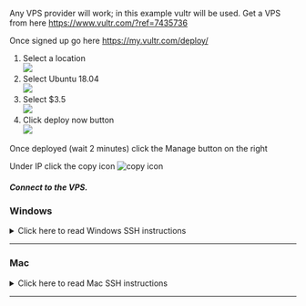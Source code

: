Any VPS provider will work; in this example vultr will be used.
Get a VPS from here
https://www.vultr.com/?ref=7435736

Once signed up go here https://my.vultr.com/deploy/ 
1. Select a location  
   ![](https://i.imgur.com/WLvPLXR.png "")  
2. Select Ubuntu 18.04  
   ![](https://i.imgur.com/eRJtHgi.png "")  
3. Select $3.5  
   ![](https://i.imgur.com/0y8CcC0.jpg "")  
4. Click deploy now button  
   ![](https://i.imgur.com/39rK5xl.png "")  

Once deployed (wait 2 minutes) click the Manage button on the right

Under IP click the copy icon 
![copy icon](https://www.materialui.co/materialIcons/content/content_copy_black_24x24.png "copy icon" )  

##### Connect to the VPS.
### Windows ###
<details><summary>Click here to read Windows SSH instructions</summary>
 
Open up [PuTTY](https://the.earth.li/~sgtatham/putty/latest/w64/putty-64bit-0.70-installer.msi) and on the left hand side select Session  
![](https://i.imgur.com/JBSHHOA.png "")  
Paste in the IP of your VPS into the Host Name (or IP address) field. Now is a good time to save the session.
Now click open. Click Yes on the PuTTY Security Alert popup.  
![Security Alert](https://www.ssh.com/s/putty-security-alert-431x298-mqLph86E.png "Security Alert")  
`login as: root`  
Go back to the vultr manage webpage and under password click the copy icon 
![copy icon](https://www.materialui.co/materialIcons/content/content_copy_black_24x24.png "copy icon")  
Back on the PuTTY screen right click (right click is paste) and press enter to fill in the password. 
`root@x.x.x.x's password:`  

 </details>
 
___  

### Mac ###
<details><summary>Click here to read Mac SSH instructions</summary>
 
Finder -> Menubar (top of screen) -> Go -> Utilities. Open Terminal. Type in  
`ssh root@` and then go to the menu bar and select edit -> paste (the IP address).  
`The authenticity of host 'x.x.x.x (x.x.x.x)' can't be established.  
ECDSA key fingerprint is SHA256:xxxxxxxxxxxxxxxxxxxxxxxxx.  
Are you sure you want to continue connecting (yes/no)? yes` Type in yes here  
`root@x.x.x.x's password: `  
Go back to the vultr manage webpage and under password click the copy icon 
![copy icon](https://www.materialui.co/materialIcons/content/content_copy_black_24x24.png "copy icon")  
Back on the Terminal screen paste in the password and press enter.  

</details>

___
